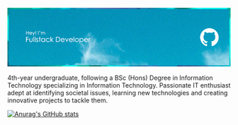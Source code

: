 ![Header](./github-header-image.jpg)

4th-year undergraduate, following a BSc (Hons) Degree in Information Technology specializing in Information Technology. Passionate IT enthusiast adept at identifying societal issues, learning new technologies and creating innovative projects to tackle them.

[![Anurag's GitHub stats](https://github-readme-stats.vercel.app/api?username=it21013782)](https://github.com/anuraghazra/github-readme-stats)
